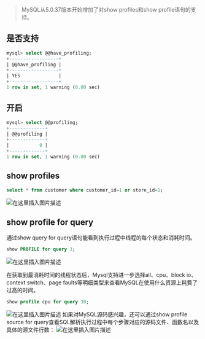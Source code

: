 ﻿> MySQL从5.0.37版本开始增加了对show profiles和show profile语句的支持。

## 是否支持
```sql
mysql> select @@have_profiling;
+------------------+
| @@have_profiling |
+------------------+
| YES              |
+------------------+
1 row in set, 1 warning (0.00 sec)
```

## 开启
```sql
mysql> select @@profiling;
+-------------+
| @@profiling |
+-------------+
|           0 |
+-------------+
1 row in set, 1 warning (0.00 sec)
```

## show profiles
```sql
select * from customer where customer_id=1 or store_id=1;
```
![在这里插入图片描述](https://img-blog.csdnimg.cn/20200528140548994.png?x-oss-process=image/watermark,type_ZmFuZ3poZW5naGVpdGk,shadow_10,text_aHR0cHM6Ly9ibG9nLmNzZG4ubmV0L20wXzM3NzMxMDU2,size_16,color_FFFFFF,t_70)
## show profile for query
通过show query for query语句能看到执行过程中线程的每个状态和消耗时间。
```sql
show PROFILE for query 3;
```
![在这里插入图片描述](https://img-blog.csdnimg.cn/20200528140644619.png?x-oss-process=image/watermark,type_ZmFuZ3poZW5naGVpdGk,shadow_10,text_aHR0cHM6Ly9ibG9nLmNzZG4ubmV0L20wXzM3NzMxMDU2,size_16,color_FFFFFF,t_70)

在获取到最消耗时间的线程状态后，Mysql支持进一步选择all、cpu、block io、context switch、page faults等明细类型来查看MySQL在使用什么资源上耗费了过高的时间。
```sql
show profile cpu for query 30;
```
![在这里插入图片描述](https://img-blog.csdnimg.cn/20200528140818808.png?x-oss-process=image/watermark,type_ZmFuZ3poZW5naGVpdGk,shadow_10,text_aHR0cHM6Ly9ibG9nLmNzZG4ubmV0L20wXzM3NzMxMDU2,size_16,color_FFFFFF,t_70)
如果对MySQL源码感兴趣，还可以通过show profile source for query查看SQL解析执行过程中每个步骤对应的源码文件、函数名以及具体的源文件行数：
![在这里插入图片描述](https://img-blog.csdnimg.cn/2020052814103449.png?x-oss-process=image/watermark,type_ZmFuZ3poZW5naGVpdGk,shadow_10,text_aHR0cHM6Ly9ibG9nLmNzZG4ubmV0L20wXzM3NzMxMDU2,size_16,color_FFFFFF,t_70)
